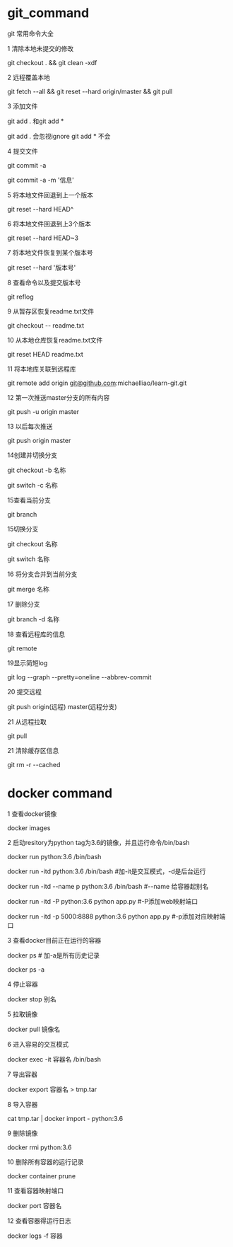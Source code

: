 # git_command
git 常用命令大全

1 清除本地未提交的修改

git checkout . && git clean -xdf

2 远程覆盖本地

git fetch --all &&  git reset --hard origin/master && git pull

3 添加文件

git add . 和git add * 

git add . 会忽视ignore git add * 不会

4 提交文件

git commit -a 

git commit -a -m '信息'

5 将本地文件回退到上一个版本

git reset --hard HEAD^  

6 将本地文件回退到上3个版本

git reset --hard HEAD~3  

7 将本地文件恢复到某个版本号

git reset --hard '版本号'

8 查看命令以及提交版本号

git reflog

9 从暂存区恢复readme.txt文件

git checkout -- readme.txt

10 从本地仓库恢复readme.txt文件

git reset HEAD readme.txt

11 将本地库关联到远程库

git remote add origin git@github.com:michaelliao/learn-git.git

12 第一次推送master分支的所有内容

git push -u origin master

13 以后每次推送

git push origin master

14创建并切换分支

git checkout -b 名称

git switch -c 名称

15查看当前分支

git branch

15切换分支

git checkout 名称

git switch 名称

16 将分支合并到当前分支

git merge 名称

17 删除分支

git branch -d 名称

18 查看远程库的信息

git remote

19显示简短log

git log --graph --pretty=oneline --abbrev-commit

20 提交远程

git push origin(远程) master(远程分支)

21 从远程拉取

git pull


21 清除缓存区信息

git rm -r --cached

# docker command
1 查看docker镜像

docker images

2 启动resitory为python tag为3.6的镜像，并且运行命令/bin/bash

docker run python:3.6 /bin/bash  

docker run -itd python:3.6 /bin/bash   #加-it是交互模式，-d是后台运行

docker run -itd --name p python:3.6 /bin/bash  #--name 给容器起别名

docker run -itd -P python:3.6 python app.py   #-P添加web映射端口

docker run -itd -p 5000:8888 python:3.6 python app.py #-p添加对应映射端口

3 查看docker目前正在运行的容器

docker ps  # 加-a是所有历史记录

docker ps -a

4 停止容器

docker stop 别名

5 拉取镜像

docker pull 镜像名

6 进入容易的交互模式

docker exec -it 容器名 /bin/bash

7 导出容器

docker export 容器名 > tmp.tar

8 导入容器

cat tmp.tar | docker import - python:3.6

9 删除镜像

docker rmi python:3.6

10 删除所有容器的运行记录

docker container prune

11 查看容器映射端口

docker port 容器名

12 查看容器得运行日志

docker logs -f 容器






